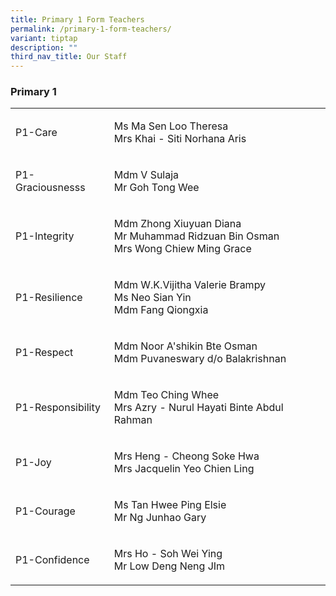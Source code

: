 ```yaml
---
title: Primary 1 Form Teachers
permalink: /primary-1-form-teachers/
variant: tiptap
description: ""
third_nav_title: Our Staff
---
```

<h3><strong>Primary 1</strong></h3>
<table style="minWidth: 50px">
<colgroup>
<col>
<col>
</colgroup>
<tbody>
<tr>
<td rowspan="1" colspan="1">
<p>P1-Care</p>
</td>
<td rowspan="1" colspan="1">
<p>Ms Ma Sen Loo Theresa
<br>Mrs Khai - Siti Norhana Aris</p>
</td>
</tr>
<tr>
<td rowspan="1" colspan="1">
<p>P1-Graciousnesss</p>
</td>
<td rowspan="1" colspan="1">
<p>Mdm V Sulaja
<br>Mr Goh Tong Wee</p>
</td>
</tr>
<tr>
<td rowspan="1" colspan="1">
<p>P1-Integrity</p>
</td>
<td rowspan="1" colspan="1">
<p>Mdm Zhong Xiuyuan Diana
<br>Mr Muhammad Ridzuan Bin Osman
<br>Mrs Wong Chiew Ming Grace</p>
</td>
</tr>
<tr>
<td rowspan="1" colspan="1">
<p>P1-Resilience</p>
</td>
<td rowspan="1" colspan="1">
<p>Mdm W.K.Vijitha Valerie Brampy
<br>Ms Neo Sian Yin
<br>Mdm Fang Qiongxia</p>
</td>
</tr>
<tr>
<td rowspan="1" colspan="1">
<p>P1-Respect</p>
</td>
<td rowspan="1" colspan="1">
<p>Mdm Noor A'shikin Bte Osman
<br>Mdm Puvaneswary d/o Balakrishnan</p>
</td>
</tr>
<tr>
<td rowspan="1" colspan="1">
<p>P1-Responsibility</p>
</td>
<td rowspan="1" colspan="1">
<p>Mdm Teo Ching Whee
<br>Mrs Azry - Nurul Hayati Binte Abdul Rahman</p>
</td>
</tr>
<tr>
<td rowspan="1" colspan="1">
<p>P1-Joy</p>
</td>
<td rowspan="1" colspan="1">
<p>Mrs Heng - Cheong Soke Hwa
<br>Mrs Jacquelin Yeo Chien Ling</p>
</td>
</tr>
<tr>
<td rowspan="1" colspan="1">
<p>P1-Courage</p>
</td>
<td rowspan="1" colspan="1">
<p>Ms Tan Hwee Ping Elsie
<br>Mr Ng Junhao Gary</p>
</td>
</tr>
<tr>
<td rowspan="1" colspan="1">
<p>P1-Confidence</p>
</td>
<td rowspan="1" colspan="1">
<p>Mrs Ho - Soh Wei Ying
<br>Mr Low Deng Neng JIm</p>
</td>
</tr>
</tbody>
</table>
<p></p>